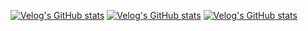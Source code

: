 <!--
**YEJIN-code/YEJIN-code** is a ✨ _special_ ✨ repository because its `README.md` (this file) appears on your GitHub profile.

Here are some ideas to get you started:

- 🔭 I’m currently working on ...
- 🌱 I’m currently learning ...
- 👯 I’m looking to collaborate on ...
- 🤔 I’m looking for help with ...
- 💬 Ask me about ...
- 📫 How to reach me: ...
- 😄 Pronouns: ...
- ⚡ Fun fact: ...
-->
[![Velog's GitHub stats](https://velog-readme-stats.vercel.app/api/badge?name=yejiiiin)](https://velog.io/@yejiiiin) 
[![Velog's GitHub stats](https://velog-readme-stats.vercel.app/api?name=yejiiiin)](https://velog-readme-stats.vercel.app/api/redirect?name=yejiiiin&tag=github)
[![Velog's GitHub stats](https://velog-readme-stats.vercel.app/api?name=yejiiiin)](https://github.com/yejiiiin/velog-readme-stats)
